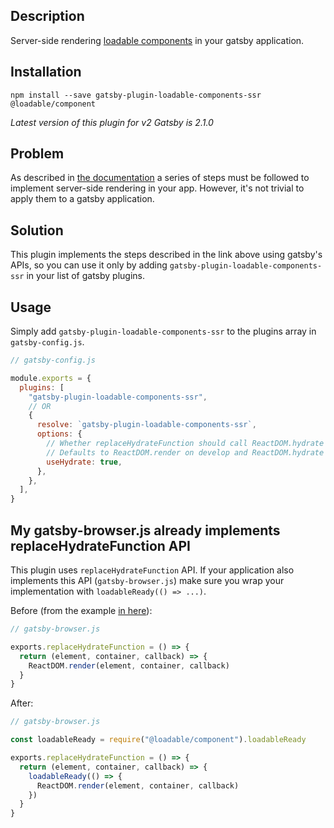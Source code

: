 ## Description

Server-side rendering [loadable components](https://loadable-components.com/) in your gatsby application.

## Installation

`npm install --save gatsby-plugin-loadable-components-ssr @loadable/component`

_Latest version of this plugin for v2 Gatsby is 2.1.0_

## Problem

As described in [the documentation](https://loadable-components.com/docs/server-side-rendering/) a series of steps
must be followed to implement server-side rendering in your app. However, it's not trivial to apply them to a gatsby application.

## Solution

This plugin implements the steps described in the link above using gatsby's APIs, so you can use it only by adding
`gatsby-plugin-loadable-components-ssr` in your list of gatsby plugins.

## Usage

Simply add `gatsby-plugin-loadable-components-ssr` to the plugins array in `gatsby-config.js`.

```javascript
// gatsby-config.js

module.exports = {
  plugins: [
    "gatsby-plugin-loadable-components-ssr",
    // OR
    {
      resolve: `gatsby-plugin-loadable-components-ssr`,
      options: {
        // Whether replaceHydrateFunction should call ReactDOM.hydrate or ReactDOM.render
        // Defaults to ReactDOM.render on develop and ReactDOM.hydrate on build
        useHydrate: true,
      },
    },
  ],
}
```

## My gatsby-browser.js already implements replaceHydrateFunction API

This plugin uses `replaceHydrateFunction` API. If your application also implements this API (`gatsby-browser.js`)
make sure you wrap your implementation with `loadableReady(() => ...)`.

Before (from the example [in here](https://www.gatsbyjs.org/docs/browser-apis/#replaceHydrateFunction)):

```javascript
// gatsby-browser.js

exports.replaceHydrateFunction = () => {
  return (element, container, callback) => {
    ReactDOM.render(element, container, callback)
  }
}
```

After:

```javascript
// gatsby-browser.js

const loadableReady = require("@loadable/component").loadableReady

exports.replaceHydrateFunction = () => {
  return (element, container, callback) => {
    loadableReady(() => {
      ReactDOM.render(element, container, callback)
    })
  }
}
```
